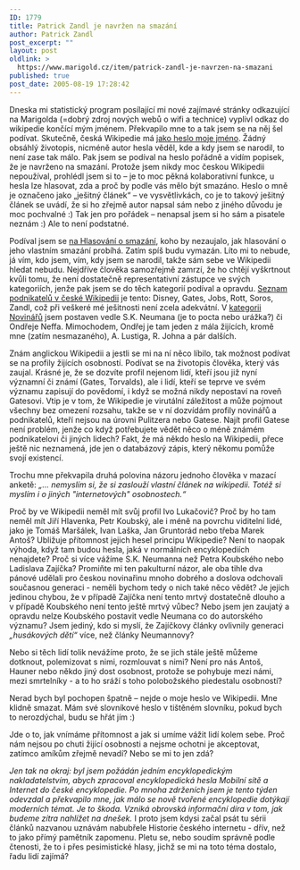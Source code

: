 ```yaml
---
ID: 1779
title: Patrick Zandl je navržen na smazání
author: Patrick Zandl
post_excerpt: ""
layout: post
oldlink: >
  https://www.marigold.cz/item/patrick-zandl-je-navrzen-na-smazani
published: true
post_date: 2005-08-19 17:28:42
---
```

<p>Dneska mi statistický program posílající mi nové zajímavé stránky odkazující na Marigolda (=dobrý zdroj nových webů o wifi a technice) vyplivl odkaz do wikipedie končící mým jménem. Překvapilo mne to a tak jsem se na něj šel podívat. Skutečně, česká Wikipedie má <a href="http://cs.wikipedia.org/wiki/Patrick_Zandl">jako heslo moje jméno</a>. Žádný obsáhlý životopis, nicméně autor hesla věděl, kde a kdy jsem se narodil, to není zase tak málo. Pak jsem se podíval na heslo pořádně a vidím popisek, že je navrženo na smazání. Protože jsem nikdy moc českou Wikipedii nepoužíval, prohlédl jsem si to – je to moc pěkná kolaborativní funkce, u hesla lze hlasovat, zda a proč by podle vás mělo být smazáno. Heslo o mně je označeno jako „ješitný článek“ – ve vysvětlivkách, co je to takový ješitný článek se uvádí, že si ho zřejmě autor napsal sám nebo z jiného důvodu je moc pochvalné :) Tak jen pro pořádek – nenapsal jsem si ho sám a pisatele neznám :) Ale to není podstatné. </p>

<p>Podíval jsem se <a href="http://cs.wikipedia.org/wiki/Wikipedie:Hlasov%C3%A1n%C3%AD_o_smaz%C3%A1n%C3%AD">na Hlasování o smazání</a>, koho by nezaujalo, jak hlasování o jeho vlastním smazání probíhá. Zatím spíš budu vymazán. Líto mi to nebude, já vím, kdo jsem, vím, kdy jsem se narodil, takže sám sebe ve Wikipedii hledat nebudu. Nejdříve člověka samozřejmě zamrzí, že ho chtějí vyškrtnout kvůli tomu, že není dostatečně representativní zástupce ve svých kategoriích, jenže pak jsem se do těch kategorií podíval a opravdu. <a href="http://cs.wikipedia.org/wiki/Kategorie:Podnikatel%C3%A9">Seznam podnikatelů v české Wikipedii</a> je tento: Disney, Gates, Jobs, Rott, Soros, Zandl, což při veškeré mé ješitnosti není zcela adekvátní. V <a href="http://cs.wikipedia.org/wiki/Kategorie:%C4%8Ce%C5%A1t%C3%AD_novin%C3%A1%C5%99i">kategorii Novinářů</a> jsem postaven vedle S.K. Neumana (je to pocta nebo urážka?) či Ondřeje Neffa. Mimochodem, Ondřej je tam jeden z mála žijících, kromě mne (zatím nesmazaného), A. Lustiga,  R. Johna a pár dalších. </p>

<p>Znám anglickou Wikipedii a jestli se mi na ní něco líbilo, tak možnost podívat se na profily žijících osobností. Podívat se na životopis člověka, který vás zaujal. Krásné je, že se dozvíte profil nejenom lidí, kteří jsou již nyní významní či známí  (Gates, Torvalds), ale i lidí, kteří se teprve ve svém významu zapisují do povědomí, i když se možná nikdy nepostaví na roveň Gatesovi.  Vtip je v tom, že Wikipedie je virutální záležitost a může pojmout všechny bez omezení rozsahu, takže se v ní dozvídám profily novinářů a podnikatelů, kteří nejsou na úrovni Pulitzera nebo Gatese. Najít profil Gatese není problém, jenže co když potřebujete vědět něco o méně známém podnikatelovi či jiných lidech? Fakt, že má někdo heslo na Wikipedii, přece ještě nic neznamená, jde jen o databázový zápis, který někomu pomůže svojí existencí. </p>

<p>Trochu mne překvapila druhá polovina názoru jednoho člověka v mazací anketě: <em>„... nemyslím si, že si zaslouží vlastní článek na wikipedii.  Totéž si myslím i o jiných "internetových" osobnostech.“</em> </p>

<p>Proč by ve Wikipedii neměl mít svůj profil Ivo Lukačovič? Proč by ho tam neměl mít Jiří Hlavenka, Petr Koubský, ale i méně na povrchu viditelní lidé, jako je Tomáš Maršálek, Ivan Laška, Jan Gruntorád nebo třeba Marek Antoš? Ubližuje přítomnost jejich hesel principu Wikipedie? Není to naopak výhoda, když tam budou hesla, jaká v normálních encyklopediích nenajdete? Proč si více vážíme S.K. Neumanna než Petra Koubského nebo Ladislava Zajíčka? Promiňte mi ten pakulturní názor, ale oba tihle dva pánové udělali pro českou novinařinu mnoho dobrého a doslova odchovali současnou generaci - neměli bychom tedy o nich také něco vědět? Je jejich jedinou chybou, že v případě Zajíčka není tento mrtvý dostatečně dlouho a v případě Koubského není tento ještě mrtvý vůbec? Nebo jsem jen zaujatý a opravdu nelze Koubského postavit vedle Neumana co do autorského významu? Jsem jediný, kdo si myslí, že Zajíčkovy články ovlivnily generaci <em>„husákových dětí“</em> více, než články Neumannovy?</p>

<p>Nebo si těch lidí tolik nevážíme proto, že se jich stále ještě můžeme dotknout, polemizovat s nimi, rozmlouvat s nimi? Není pro nás Antoš, Hauner nebo někdo jiný dost osobnost, protože se pohybuje mezi námi, mezi smrtelníky - a to ho sráží s toho polobožského piedestalu osobností?</p>

<p>Nerad bych byl pochopen špatně – nejde o moje heslo ve Wikipedii. Mne klidně smazat. Mám své slovníkové heslo v tištěném slovníku, pokud bych to nerozdýchal, budu se hřát jím :) </p>

<p>Jde o to, jak vnímáme přítomnost a jak si umíme vážit lidí kolem sebe. Proč nám nejsou po chuti žijící osobnosti a nejsme ochotni je akceptovat, zatímco amíkům zřejmě nevadí? Nebo se mi to jen zdá?</p>

<p><em>Jen tak na okraj: byl jsem požádán jedním encyklopedickým nakladatelstvím, abych zpracoval encyklopedická hesla Mobilní sítě a Internet do české encyklopedie. Po mnoha zdrženích jsem je tento týden odevzdal a překvapilo mne, jak málo se nově tvořené encyklopedie dotýkají moderních témat. Je to škoda. Vzniká obrovská informační díra v tom, jak budeme zítra nahlížet na dnešek.</em> I proto jsem kdysi začal psát tu sérii článků nazvanou uznávám nabubřele Historie českého internetu - dřív, než to jako přímý pamětník zapomenu. Pletu se, nebo soudím správně podle čtenosti, že to i přes pesimistické hlasy, jichž se mi na toto téma dostalo, řadu lidí zajímá?
</p>
